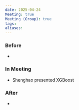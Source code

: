 ```yaml
---
date: 2025-04-24
Meeting: true
Meeting (Group): true
tags: 
aliases:
---
```


### Before
- 

### In Meeting
- Shenghao presented XGBoost

### After
- 